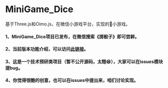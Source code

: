 # MiniGame_Dice
基于Three.js和Oimo.js，在微信小游戏平台，实现的🎲小游戏。

#### 1、MiniGame_Dice项目已发布，在微信搜索《掷骰子》即可尝鲜。

#### 2、当前版本功能介绍，可以访问[此链接](https:www.zhuoranstudio.com "测试")。

#### 3、这是一个技术预研类项目（暂不公开源码，太糙😆），大家可以在issues模块提bug。

#### 4、你觉得很酷的创意，也可以在issues中提出来，咱们讨论实现。
